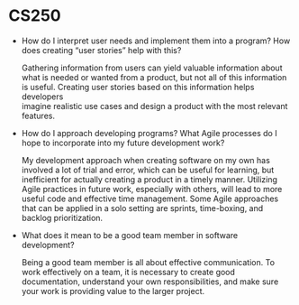 # CS250

* How do I interpret user needs and implement them into a program? How does creating “user stories” help with this?
  
  Gathering information from users can yield valuable information about what is needed or wanted from a product, but not all of this information is useful. Creating user stories based on this information helps developers     
imagine realistic use cases and design a product with the most relevant features.


* How do I approach developing programs? What Agile processes do I hope to incorporate into my future development work?
  
  My development approach when creating software on my own has involved a lot of trial and error, which can be useful for learning, but inefficient for actually creating a product in a timely manner. Utilizing Agile practices in future work, especially with others, will lead to more useful code and effective time management. Some Agile approaches that can be applied in a solo setting are sprints, time-boxing, and backlog prioritization.

  
* What does it mean to be a good team member in software development?

  
  Being a good team member is all about effective communication. To work effectively on a team, it is necessary to create good documentation, understand your own responsibilities, and make sure your work is providing value to the larger project.
